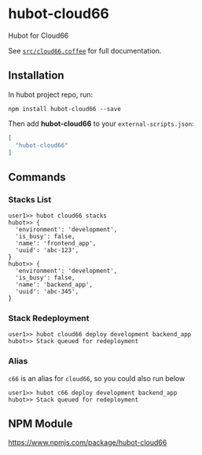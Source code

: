 # hubot-cloud66

Hubot for Cloud66

See [`src/cloud66.coffee`](src/cloud66.coffee) for full documentation.

## Installation

In hubot project repo, run:

`npm install hubot-cloud66 --save`

Then add **hubot-cloud66** to your `external-scripts.json`:

```json
[
  "hubot-cloud66"
]
```

## Commands

### Stacks List

```
user1>> hubot cloud66 stacks
hubot>> {
  'environment': 'development',
  'is_busy': false,
  'name': 'frontend_app',
  'uuid': 'abc-123',
}
hubot>> {
  'environment': 'development',
  'is_busy': false,
  'name': 'backend_app',
  'uuid': 'abc-345',
}
```

### Stack Redeployment

```
user1>> hubot cloud66 deploy development backend_app
hubot>> Stack queued for redeployment 
```

### Alias

`c66` is an alias for `cloud66`, so you could also run below

```
user1>> hubot c66 deploy development backend_app
hubot>> Stack queued for redeployment 
```

## NPM Module

https://www.npmjs.com/package/hubot-cloud66
